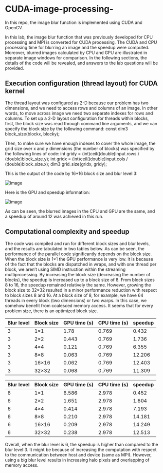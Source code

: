 # CUDA-image-processing-
In this repo, the image blur function is implemented using CUDA and OpenCV. 

In this lab, the image blur function that was previously developed for CPU processing and MPI is converted for CUDA processing. The CUDA and CPU processing time for blurring an image and the speedup were computed. Moreover, blurred images calculated by CPU and GPU are illustrated in separate image windows for comparison. In the following sections, the details of the code will be revealed, and answers to the lab questions will be provided.

## Execution configuration (thread layout) for CUDA kernel

The thread layout was configured as 2-D because our problem has two dimensions, and we need to access rows and columns of an image. In other words, to move across image we need two separate indexes for rows and columns. To set up a 2-D layout configuration for threads within blocks, first, the block size was read through command line arguments, and we can specify the block size by the following command:
const dim3 block_size(blockx, blocky);

Then, to make sure we have enough indexes to cover the whole image, the grid size over x and y dimensions (the number of blocks) was specified by the following lines of code:
int gridy = (int)ceil((double)input.rows / (double)block_size.y);
int gridx = (int)ceil((double)input.cols / (double)block_size.x);
dim3 grid_size(gridx, gridy);

This is the output of the code by 16*16 block size and blur level 3:

![image](https://user-images.githubusercontent.com/57262710/218327140-9b71e675-e537-4952-9fc4-af005abb0929.png)

Here is the GPU and speedup information:

![image](https://user-images.githubusercontent.com/57262710/218327214-b7d81a51-7dbf-4f02-ba46-188c78ce2bd5.png)

As can be seen, the blurred images in the CPU and GPU are the same, and a speedup of around 12 was achieved in this run.

## Computational complexity and speedup 

The code was compiled and run for different block sizes and blur levels, and the results are tabulated in two tables below. As can be seen, the performance of the parallel code significantly depends on the block size. When the block size is 1×1 the GPU performance is very low. It is because of the fact that the blocks are dispatched in wraps, and with one thread per block, we aren’t using SIMD instruction within the streaming multiprocessing. By increasing the block size (decreasing the number of blocks), the speedup is increased up to a block size of 8. From block sizes 8 to 16, the speedup remained relatively the same. However, growing the block size to 32×32 resulted in a minor performance reduction with respect to block sizes 8 and 16. 
At a block size of 8, for example, we have 64 threads in every block (two dimensions) or two warps. In this case, we somehow benefit from coalesced memory access. It seems that for every problem size, there is an optimized block size.

|     Blur level    |     Block size    |     GPU time (s)    |     CPU time (s)    |     speedup    |
|-------------------|-------------------|---------------------|---------------------|----------------|
|     3             |     1×1           |     1.78            |     0.769           |     0.432      |
|     3             |     2×2           |     0.443           |     0.769           |     1.736      |
|     3             |     4×4           |     0.121           |     0.769           |     6.355      |
|     3             |     8×8           |     0.063           |     0.769           |     12.206     |
|     3             |     16×16         |     0.062           |     0.769           |     12.403     |
|     3             |     32×32         |     0.068           |     0.769           |     11.309     |



|     Blur level    |     Block size    |     GPU time (s)    |     CPU time (s)    |     speedup    |
|-------------------|-------------------|---------------------|---------------------|----------------|
|     6             |     1×1           |     6.586           |     2.978           |     0.452      |
|     6             |     2×2           |     1.651           |     2.978           |     1.804      |
|     6             |     4×4           |     0.414           |     2.978           |     7.193      |
|     6             |     8×8           |     0.210           |     2.978           |     14.181     |
|     6             |     16×16         |     0.209           |     2.978           |     14.249     |
|     6             |     32×32         |     0.238           |     2.978           |     12.513     |

Overall, when the blur level is 6, the speedup is higher than compared to the blur level 3. It might be because of increasing the computation with respect to the communication between host and device (same as MPI). However, using a big blur level results in increasing halo pixels and overlapping of memory access.
